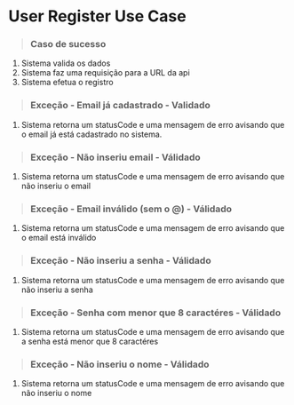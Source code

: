 # User Register Use Case

> ### Caso de sucesso

1. Sistema valida os dados
2. Sistema faz uma requisição para a URL da api
3. Sistema efetua o registro

> ### Exceção - Email já cadastrado - Validado

1. Sistema retorna um statusCode e uma mensagem de erro avisando que o email já está cadastrado no sistema.

> ### Exceção - Não inseriu email - Válidado

1. Sistema retorna um statusCode e uma mensagem de erro avisando que não inseriu o email

> ### Exceção - Email inválido (sem o @) - Válidado

1. Sistema retorna um statusCode e uma mensagem de erro avisando que o email está inválido

> ### Exceção - Não inseriu a senha - Válidado

1. Sistema retorna um statusCode e uma mensagem de erro avisando que não inseriu a senha

> ### Exceção - Senha com menor que 8 caractéres - Válidado

1. Sistema retorna um statusCode e uma mensagem de erro avisando que a senha está menor que 8 caractéres

> ### Exceção - Não inseriu o nome - Válidado

1. Sistema retorna um statusCode e uma mensagem de erro avisando que não inseriu o nome
